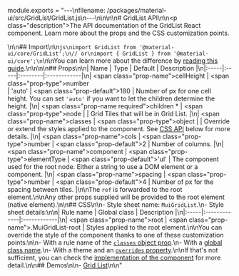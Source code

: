 module.exports = "---\nfilename: /packages/material-ui/src/GridList/GridList.js\n---\n\n<!--- This documentation is automatically generated, do not try to edit it. -->\n\n# GridList API\n\n<p class=\"description\">The API documentation of the GridList React component. Learn more about the props and the CSS customization points.</p>\n\n## Import\n\n```js\nimport GridList from '@material-ui/core/GridList';\n// or\nimport { GridList } from '@material-ui/core';\n```\n\nYou can learn more about the difference by [reading this guide](/guides/minimizing-bundle-size/).\n\n\n\n## Props\n\n| Name | Type | Default | Description |\n|:-----|:-----|:--------|:------------|\n| <span class=\"prop-name\">cellHeight</span> | <span class=\"prop-type\">number<br>&#124;&nbsp;'auto'</span> | <span class=\"prop-default\">180</span> | Number of px for one cell height. You can set `'auto'` if you want to let the children determine the height. |\n| <span class=\"prop-name required\">children&nbsp;*</span> | <span class=\"prop-type\">node</span> |  | Grid Tiles that will be in Grid List. |\n| <span class=\"prop-name\">classes</span> | <span class=\"prop-type\">object</span> |  | Override or extend the styles applied to the component. See [CSS API](#css) below for more details. |\n| <span class=\"prop-name\">cols</span> | <span class=\"prop-type\">number</span> | <span class=\"prop-default\">2</span> | Number of columns. |\n| <span class=\"prop-name\">component</span> | <span class=\"prop-type\">elementType</span> | <span class=\"prop-default\">'ul'</span> | The component used for the root node. Either a string to use a DOM element or a component. |\n| <span class=\"prop-name\">spacing</span> | <span class=\"prop-type\">number</span> | <span class=\"prop-default\">4</span> | Number of px for the spacing between tiles. |\n\nThe `ref` is forwarded to the root element.\n\nAny other props supplied will be provided to the root element (native element).\n\n## CSS\n\n- Style sheet name: `MuiGridList`.\n- Style sheet details:\n\n| Rule name | Global class | Description |\n|:-----|:-------------|:------------|\n| <span class=\"prop-name\">root</span> | <span class=\"prop-name\">.MuiGridList-root</span> | Styles applied to the root element.\n\nYou can override the style of the component thanks to one of these customization points:\n\n- With a rule name of the [`classes` object prop](/customization/components/#overriding-styles-with-classes).\n- With a [global class name](/customization/components/#overriding-styles-with-global-class-names).\n- With a theme and an [`overrides` property](/customization/globals/#css).\n\nIf that's not sufficient, you can check the [implementation of the component](https://github.com/Foso/material-ui/blob/master/packages/material-ui/src/GridList/GridList.js) for more detail.\n\n## Demos\n\n- [Grid List](/components/grid-list/)\n\n"